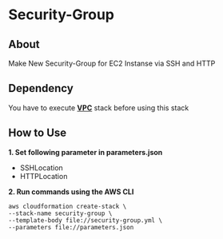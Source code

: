 # **Security-Group**

## **About**

Make New Security-Group for EC2 Instanse via SSH and HTTP

## **Dependency**

You have to execute [**VPC**](https://github.com/siwai0208/cloudformation/tree/main/vpc) stack before using this stack

## **How to Use**

**1. Set following parameter in parameters.json**

- SSHLocation
- HTTPLocation

**2. Run commands using the AWS CLI**

    aws cloudformation create-stack \
    --stack-name security-group \
    --template-body file://security-group.yml \
    --parameters file://parameters.json
